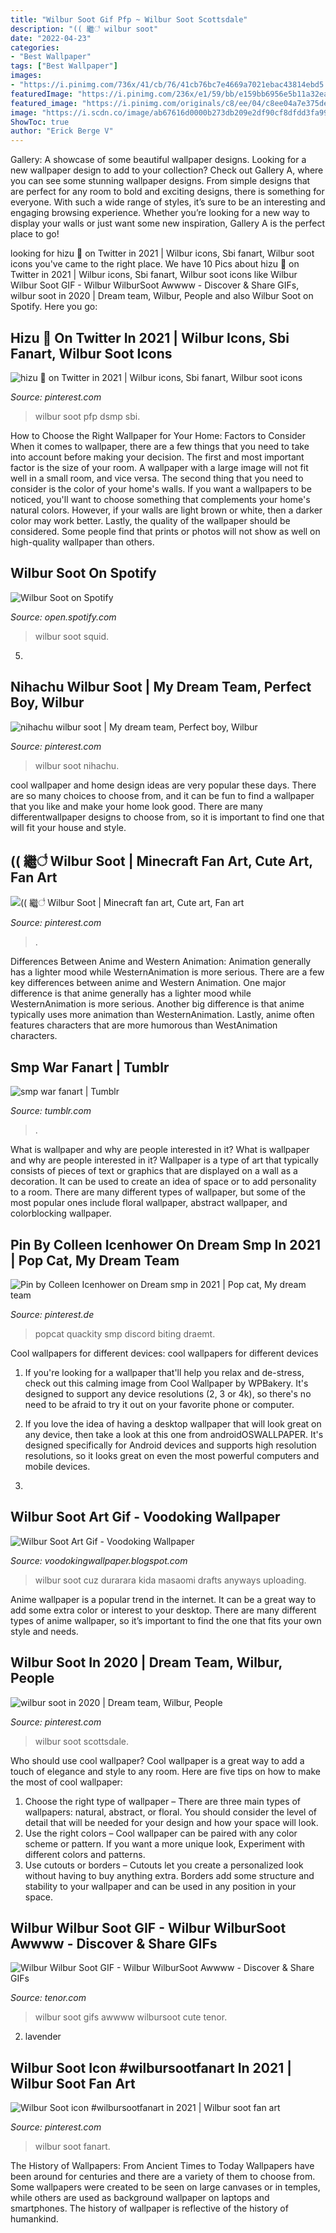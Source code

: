 ```yaml
---
title: "Wilbur Soot Gif Pfp ~ Wilbur Soot Scottsdale"
description: "(( 繼꤬꣦ wilbur soot"
date: "2022-04-23"
categories:
- "Best Wallpaper"
tags: ["Best Wallpaper"]
images:
- "https://i.pinimg.com/736x/41/cb/76/41cb76bc7e4669a7021ebac43814ebd5.jpg"
featuredImage: "https://i.pinimg.com/236x/e1/59/bb/e159bb6956e5b11a32ea2ad1a236d468.jpg?nii=t"
featured_image: "https://i.pinimg.com/originals/c8/ee/04/c8ee04a7e375dec60edead6d1b6a1988.jpg"
image: "https://i.scdn.co/image/ab67616d0000b273db209e2df90cf8dfdd3fa99d"
ShowToc: true
author: "Erick Berge V"
---
```



Gallery: A showcase of some beautiful wallpaper designs.
Looking for a new wallpaper design to add to your collection? Check out Gallery A, where you can see some stunning wallpaper designs. From simple designs that are perfect for any room to bold and exciting designs, there is something for everyone. With such a wide range of styles, it’s sure to be an interesting and engaging browsing experience. Whether you’re looking for a new way to display your walls or just want some new inspiration, Gallery A is the perfect place to go!
		
		
		
		
		
		
		
	

		
looking for hizu 🌸 on Twitter in 2021 | Wilbur icons, Sbi fanart, Wilbur soot icons you've came to the right place. We have 10 Pics about hizu 🌸 on Twitter in 2021 | Wilbur icons, Sbi fanart, Wilbur soot icons like Wilbur Wilbur Soot GIF - Wilbur WilburSoot Awwww - Discover &amp; Share GIFs, wilbur soot in 2020 | Dream team, Wilbur, People and also Wilbur Soot on Spotify. Here you go:
		
    
## Hizu 🌸 On Twitter In 2021 | Wilbur Icons, Sbi Fanart, Wilbur Soot Icons

<img loading=lazy src="https://i.pinimg.com/736x/81/b4/0a/81b40a103c864b7027450784cedbe2f8.jpg" onerror="this.onerror=null;this.src='https://tse4.mm.bing.net/th?id=OIP.3d7MCFcx64R03j9lxLyhbgHaHa&amp;pid=15.1';" alt="hizu 🌸 on Twitter in 2021 | Wilbur icons, Sbi fanart, Wilbur soot icons">

_Source: pinterest.com_

>wilbur soot pfp dsmp sbi. 

	

How to Choose the Right Wallpaper for Your Home: Factors to Consider
When it comes to wallpaper, there are a few things that you need to take into account before making your decision. The first and most important factor is the size of your room. A wallpaper with a large image will not fit well in a small room, and vice versa. 
The second thing that you need to consider is the color of your home's walls. If you want a wallpapers to be noticed, you'll want to choose something that complements your home's natural colors. However, if your walls are light brown or white, then a darker color may work better. 
Lastly, the quality of the wallpaper should be considered. Some people find that prints or photos will not show as well on high-quality wallpaper than others.

    
## Wilbur Soot On Spotify

<img loading=lazy src="https://i.scdn.co/image/ab67616d0000b273db209e2df90cf8dfdd3fa99d" onerror="this.onerror=null;this.src='https://tse4.mm.bing.net/th?id=OIP.JXVcjj-_zvqpaGiKtZhuBQHaHa&amp;pid=15.1';" alt="Wilbur Soot on Spotify">

_Source: open.spotify.com_

>wilbur soot squid. 

	

5.

    
## Nihachu Wilbur Soot | My Dream Team, Perfect Boy, Wilbur

<img loading=lazy src="https://i.pinimg.com/736x/0d/d3/8f/0dd38fa54d0b0aa50597ccd5f080cc82.jpg" onerror="this.onerror=null;this.src='https://tse2.mm.bing.net/th?id=OIP.fqu-HXZuNqD8WUeID7sY5gHaFS&amp;pid=15.1';" alt="nihachu wilbur soot | My dream team, Perfect boy, Wilbur">

_Source: pinterest.com_

>wilbur soot nihachu. 

	

cool wallpaper and home design ideas are very popular these days. There are so many choices to choose from, and it can be fun to find a wallpaper that you like and make your home look good. There are many differentwallpaper designs to choose from, so it is important to find one that will fit your house and style.

    
## (( 繼꤬꣦ Wilbur Soot | Minecraft Fan Art, Cute Art, Fan Art

<img loading=lazy src="https://i.pinimg.com/736x/b4/59/4e/b4594e166c8ebd8190e8f1d03a00c9e0.jpg" onerror="this.onerror=null;this.src='https://tse1.mm.bing.net/th?id=OIP.hxjy5Mks25IApwiAUkUarAHaHa&amp;pid=15.1';" alt="(( 繼꤬꣦ Wilbur Soot | Minecraft fan art, Cute art, Fan art">

_Source: pinterest.com_

>. 

	

Differences Between Anime and Western Animation: Animation generally has a lighter mood while WesternAnimation is more serious.
There are a few key differences between anime and Western Animation. One major difference is that anime generally has a lighter mood while WesternAnimation is more serious. Another big difference is that anime typically uses more animation than WesternAnimation. Lastly, anime often features characters that are more humorous than WestAnimation characters.

    
## Smp War Fanart | Tumblr

<img loading=lazy src="https://64.media.tumblr.com/74ce0b25e3078522929297f97a3bce32/f7311eab58b5eb54-84/s500x750/7223ce6edf7ed9739bff5801204d4cd797da078e.png" onerror="this.onerror=null;this.src='https://tse2.mm.bing.net/th?id=OIP.GWR2JYVTY1LovWimdSdA0wHaHN&amp;pid=15.1';" alt="smp war fanart | Tumblr">

_Source: tumblr.com_

>. 

	

What is wallpaper and why are people interested in it?
What is wallpaper and why are people interested in it?
Wallpaper is a type of art that typically consists of pieces of text or graphics that are displayed on a wall as a decoration. It can be used to create an idea of space or to add personality to a room. There are many different types of wallpaper, but some of the most popular ones include floral wallpaper, abstract wallpaper, and colorblocking wallpaper.

    
## Pin By Colleen Icenhower On Dream Smp In 2021 | Pop Cat, My Dream Team

<img loading=lazy src="https://i.pinimg.com/236x/e1/59/bb/e159bb6956e5b11a32ea2ad1a236d468.jpg?nii=t" onerror="this.onerror=null;this.src='https://tse2.mm.bing.net/th?id=OIP.BBBGwN1kqgCQSMuRdtQeoQAAAA&amp;pid=15.1';" alt="Pin by Colleen Icenhower on Dream smp in 2021 | Pop cat, My dream team">

_Source: pinterest.de_

>popcat quackity smp discord biting draemt. 

	

Cool wallpapers for different devices:
cool wallpapers for different devices 

1. If you're looking for a wallpaper that'll help you relax and de-stress, check out this calming image from Cool Wallpaper by WPBakery. It's designed to support any device resolutions (2, 3 or 4k), so there's no need to be afraid to try it out on your favorite phone or computer.

2. If you love the idea of having a desktop wallpaper that will look great on any device, then take a look at this one from androidOSWALLPAPER. It's designed specifically for Android devices and supports high resolution resolutions, so it looks great on even the most powerful computers and mobile devices.

3.

    
## Wilbur Soot Art Gif - Voodoking Wallpaper

<img loading=lazy src="https://64.media.tumblr.com/c0e6c752342861802356c5265ab5e1fa/tumblr_oyfn8rMo1Y1rys3xro4_r1_500.gif" onerror="this.onerror=null;this.src='https://tse4.mm.bing.net/th?id=OIP.ZTxaEMFBoF_CKn27_gXpvwHaEK&amp;pid=15.1';" alt="Wilbur Soot Art Gif - Voodoking Wallpaper">

_Source: voodokingwallpaper.blogspot.com_

>wilbur soot cuz durarara kida masaomi drafts anyways uploading. 

	

Anime wallpaper is a popular trend in the internet. It can be a great way to add some extra color or interest to your desktop. There are many different types of anime wallpaper, so it’s important to find the one that fits your own style and needs.

    
## Wilbur Soot In 2020 | Dream Team, Wilbur, People

<img loading=lazy src="https://i.pinimg.com/736x/41/cb/76/41cb76bc7e4669a7021ebac43814ebd5.jpg" onerror="this.onerror=null;this.src='https://tse1.mm.bing.net/th?id=OIP.89AS6-LiMJjfETKJhRgsgwHaHJ&amp;pid=15.1';" alt="wilbur soot in 2020 | Dream team, Wilbur, People">

_Source: pinterest.com_

>wilbur soot scottsdale. 

	

Who should use cool wallpaper?
Cool wallpaper is a great way to add a touch of elegance and style to any room. Here are five tips on how to make the most of cool wallpaper: 
1) Choose the right type of wallpaper – There are three main types of wallpapers: natural, abstract, or floral. You should consider the level of detail that will be needed for your design and how your space will look. 
2) Use the right colors – Cool wallpaper can be paired with any color scheme or pattern. If you want a more unique look, Experiment with different colors and patterns. 
3) Use cutouts or borders – Cutouts let you create a personalized look without having to buy anything extra. Borders add some structure and stability to your wallpaper and can be used in any position in your space.

    
## Wilbur Wilbur Soot GIF - Wilbur WilburSoot Awwww - Discover &amp; Share GIFs

<img loading=lazy src="https://media1.tenor.com/images/baae3b33ba052c044568de9b46ef9f82/tenor.gif?itemid=15021527" onerror="this.onerror=null;this.src='https://tse4.mm.bing.net/th?id=OIP.uq47M7oFLARFaN6bRu-fggHaEK&amp;pid=15.1';" alt="Wilbur Wilbur Soot GIF - Wilbur WilburSoot Awwww - Discover &amp; Share GIFs">

_Source: tenor.com_

>wilbur soot gifs awwww wilbursoot cute tenor. 

	

2. lavender 

    
## Wilbur Soot Icon #wilbursootfanart In 2021 | Wilbur Soot Fan Art

<img loading=lazy src="https://i.pinimg.com/originals/c8/ee/04/c8ee04a7e375dec60edead6d1b6a1988.jpg" onerror="this.onerror=null;this.src='https://tse3.mm.bing.net/th?id=OIP.QZ69QA03Wt6xjLF_QJrJ-QHaHa&amp;pid=15.1';" alt="Wilbur Soot icon #wilbursootfanart in 2021 | Wilbur soot fan art">

_Source: pinterest.com_

>wilbur soot fanart. 

	

The History of Wallpapers: From Ancient Times to Today
Wallpapers have been around for centuries and there are a variety of them to choose from. Some wallpapers were created to be seen on large canvases or in temples, while others are used as background wallpaper on laptops and smartphones. The history of wallpaper is reflective of the history of humankind.

